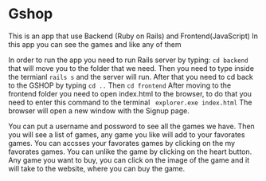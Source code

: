 # Gshop
<!-- Intro: -->
This is an app that use Backend (Ruby on Rails) and Frontend(JavaScript)
In this app you can see the games and like any of them 
<!-- Run the app: -->
In order to run the app you need to run Rails server by typing:
`cd backend` that will move you to the folder that we need. 
Then you need to type inside the termianl `rails s` and the server will run.
After that you need to cd back to the GSHOP by typing `cd ..`
Then `cd frontend`
After moving to the frontend folder you need to open index.html to the browser, to do that you need to enter this command to the terminal ` explorer.exe index.html` 
The browser will open a new window with the Signup page.
<!-- Usage: -->
You can put a username and possword to see all the games we have.
Then you will see a list of games, any game you like will add to your favorates games.
You can accsses your favorates games by clicking on the my favorates games.
You can unlike the game by clicking on the heart button. 
Any game you want to buy, you can click on the image of the game and it will take to the website, where you can buy the game. 

